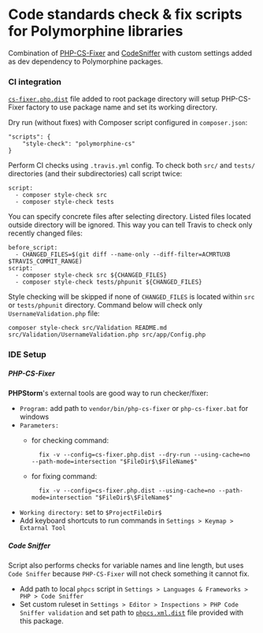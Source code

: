 # Code standards check & fix scripts for Polymorphine libraries

Combination of [PHP-CS-Fixer](https://github.com/FriendsOfPHP/PHP-CS-Fixer)
and [CodeSniffer](https://github.com/squizlabs/PHP_CodeSniffer) with custom
settings added as dev dependency to Polymorphine packages.

### CI integration
[`cs-fixer.php.dist`](cs-fixer.php.dist) file added to root package directory
will setup PHP-CS-Fixer factory to use package name and set its working directory.

Dry run (without fixes) with Composer script configured in `composer.json`:

    "scripts": {
        "style-check": "polymorphine-cs"
    }

Perform CI checks using `.travis.yml` config. To check both `src/` and `tests/`
directories (and their subdirectories) call script twice:

    script:
      - composer style-check src
      - composer style-check tests

You can specify concrete files after selecting directory. Listed files located
outside directory will be ignored. This way you can tell Travis to check only
recently changed files:

    before_script:
      - CHANGED_FILES=$(git diff --name-only --diff-filter=ACMRTUXB $TRAVIS_COMMIT_RANGE)
    script:
      - composer style-check src ${CHANGED_FILES}
      - composer style-check tests/phpunit ${CHANGED_FILES}

Style checking will be skipped if none of `CHANGED_FILES` is located within
`src` or `tests/phpunit` directory. Command below will check only `UsernameValidation.php` file:

    composer style-check src/Validation README.md src/Validation/UsernameValidation.php src/app/Config.php 

### IDE Setup
##### PHP-CS-Fixer
**PHPStorm**'s external tools are good way to run checker/fixer:
- `Program:` add path to `vendor/bin/php-cs-fixer` or `php-cs-fixer.bat` for windows
- `Parameters:`
    - for checking command:

            fix -v --config=cs-fixer.php.dist --dry-run --using-cache=no --path-mode=intersection "$FileDir$\$FileName$"

    - for fixing command:
     
            fix -v --config=cs-fixer.php.dist --using-cache=no --path-mode=intersection "$FileDir$\$FileName$"
   
- `Working directory:` set to `$ProjectFileDir$`
- Add keyboard shortcuts to run commands in `Settings > Keymap > Extarnal Tool`

##### Code Sniffer
Script also performs checks for variable names and line length,
but uses `Code Sniffer` because `PHP-CS-Fixer` will not check
something it cannot fix.

- Add path to local `phpcs` script in `Settings > Languages & Frameworks > PHP > Code Sniffer`
- Set custom ruleset in `Settings > Editor > Inspections > PHP Code Sniffer validation`
and set path to [`phpcs.xml.dist`](phpcs.xml.dist) file provided with this package.

